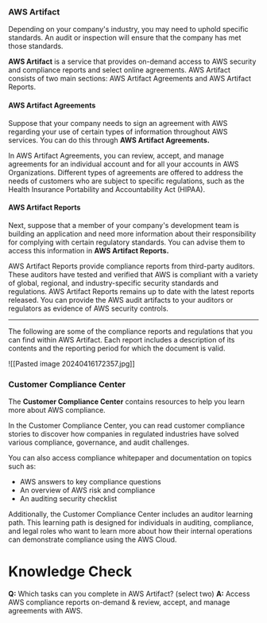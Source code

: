### AWS Artifact
Depending on your company's industry, you may need to uphold specific standards. An audit or inspection will ensure that the company has met those standards.

**AWS Artifact** is a service that provides on-demand access to AWS security and compliance reports and select online agreements. AWS Artifact consists of two main sections: AWS Artifact Agreements and AWS Artifact Reports.
#### AWS Artifact Agreements
Suppose that your company needs to sign an agreement with AWS regarding your use of certain types of information throughout AWS services. You can do this through **AWS Artifact Agreements.**

In AWS Artifact Agreements, you can review, accept, and manage agreements for an individual account and for all your accounts in AWS Organizations. Different types of agreements are offered to address the needs of customers who are subject to specific regulations, such as the Health Insurance Portability and Accountability Act (HIPAA).
#### AWS Artifact Reports
Next, suppose that a member of your company's development team is building an application and need more information about their responsibility for complying with certain regulatory standards. You can advise them to access this information in **AWS Artifact Reports.**

AWS Artifact Reports provide compliance reports from third-party auditors. These auditors have tested and verified that AWS is compliant with a variety of global, regional, and industry-specific security standards and regulations. AWS Artifact Reports remains up to date with the latest reports released. You can provide the AWS audit artifacts to your auditors or regulators as evidence of AWS security controls.

**************************************************************************
The following are some of the compliance reports and regulations that you can find within AWS Artifact. Each report includes a description of its contents and the reporting period for which the document is valid.

![[Pasted image 20240416172357.jpg]]
### Customer Compliance Center
The **Customer Compliance Center** contains resources to help you learn more about AWS compliance.

In the Customer Compliance Center, you can read customer compliance stories to discover how companies in regulated industries have solved various compliance, governance, and audit challenges.

You can also access compliance whitepaper and documentation on topics such as:
* AWS answers to key compliance questions
* An overview of AWS risk and compliance
* An auditing security checklist

Additionally, the Customer Compliance Center includes an auditor learning path. This learning path is designed for individuals in auditing, compliance, and legal roles who want to learn more about how their internal operations can demonstrate compliance using the AWS Cloud.
# Knowledge Check

**Q:** Which tasks can you complete in AWS Artifact? (select two)
**A:** Access AWS compliance reports on-demand & review, accept, and manage agreements with AWS.